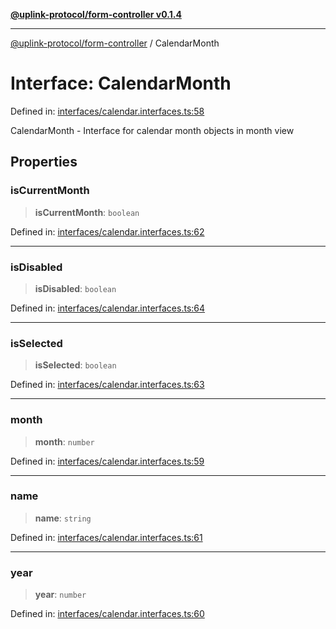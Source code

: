 [**@uplink-protocol/form-controller v0.1.4**](../README.md)

***

[@uplink-protocol/form-controller](../globals.md) / CalendarMonth

# Interface: CalendarMonth

Defined in: [interfaces/calendar.interfaces.ts:58](https://github.com/jmkcoder/uplink-protocol-calendar/blob/90165c1152662e28e3c591acea1b996d16646319/src/interfaces/calendar.interfaces.ts#L58)

CalendarMonth - Interface for calendar month objects in month view

## Properties

### isCurrentMonth

> **isCurrentMonth**: `boolean`

Defined in: [interfaces/calendar.interfaces.ts:62](https://github.com/jmkcoder/uplink-protocol-calendar/blob/90165c1152662e28e3c591acea1b996d16646319/src/interfaces/calendar.interfaces.ts#L62)

***

### isDisabled

> **isDisabled**: `boolean`

Defined in: [interfaces/calendar.interfaces.ts:64](https://github.com/jmkcoder/uplink-protocol-calendar/blob/90165c1152662e28e3c591acea1b996d16646319/src/interfaces/calendar.interfaces.ts#L64)

***

### isSelected

> **isSelected**: `boolean`

Defined in: [interfaces/calendar.interfaces.ts:63](https://github.com/jmkcoder/uplink-protocol-calendar/blob/90165c1152662e28e3c591acea1b996d16646319/src/interfaces/calendar.interfaces.ts#L63)

***

### month

> **month**: `number`

Defined in: [interfaces/calendar.interfaces.ts:59](https://github.com/jmkcoder/uplink-protocol-calendar/blob/90165c1152662e28e3c591acea1b996d16646319/src/interfaces/calendar.interfaces.ts#L59)

***

### name

> **name**: `string`

Defined in: [interfaces/calendar.interfaces.ts:61](https://github.com/jmkcoder/uplink-protocol-calendar/blob/90165c1152662e28e3c591acea1b996d16646319/src/interfaces/calendar.interfaces.ts#L61)

***

### year

> **year**: `number`

Defined in: [interfaces/calendar.interfaces.ts:60](https://github.com/jmkcoder/uplink-protocol-calendar/blob/90165c1152662e28e3c591acea1b996d16646319/src/interfaces/calendar.interfaces.ts#L60)
